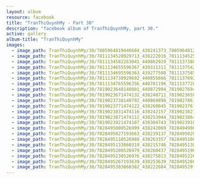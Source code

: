 ```yaml
---
layout: album
resource: facebook
title: "TranThiQuynhMy - Part 30"
description: "facebook album of TranThiQuynhMy, part 30."
active: gallery
album-title: "TranThiQuynhMy"
images:
  - image_path: TranThiQuynhMy/30/7805964819446684_438241373_7805964812780018_2222864122314383517_n.jpg
  - image_path: TranThiQuynhMy/30/7811134528929713_438222016_7811134525596380_3225479740270710175_n.jpg
  - image_path: TranThiQuynhMy/30/7811134582263041_440862929_7811137388929427_536113188894406955_n.jpg
  - image_path: TranThiQuynhMy/30/7811134655596367_439311311_7811137542262745_2471720143559925662_n.jpg
  - image_path: TranThiQuynhMy/30/7811134695596363_439277580_7811137585596074_133208850782122585_n.jpg
  - image_path: TranThiQuynhMy/30/7811134738929692_440855666_7811137692262730_7758267290922250508_n.jpg
  - image_path: TranThiQuynhMy/30/7811134765596356_440781196_7811137728929393_8407806861436853362_n.jpg
  - image_path: TranThiQuynhMy/30/7819023648140801_440872994_7819027694807063_169174709262680541_n.jpg
  - image_path: TranThiQuynhMy/30/7819023671474132_438240711_7819023658140800_8202038802712050932_n.jpg
  - image_path: TranThiQuynhMy/30/7819023738140792_440869898_7819027861473713_7737880473800419510_n.jpg
  - image_path: TranThiQuynhMy/30/7819023771474122_438260045_7819023761474123_3720855226767477757_n.jpg
  - image_path: TranThiQuynhMy/30/7819023831474116_438242157_7819023821474117_4074545376924639918_n.jpg
  - image_path: TranThiQuynhMy/30/7819023871474112_438253944_7819023864807446_4504035497897521100_n.jpg
  - image_path: TranThiQuynhMy/30/7819023921474107_438304743_7819023918140774_8793381569877482289_n.jpg
  - image_path: TranThiQuynhMy/30/7828495000526999_438242069_7828494990527000_5225813048712398220_n.jpg
  - image_path: TranThiQuynhMy/30/7828495027193663_438239137_7828495020526997_597554977930803364_n.jpg
  - image_path: TranThiQuynhMy/30/7828495110526988_438263357_7828495100526989_7580243050186601679_n.jpg
  - image_path: TranThiQuynhMy/30/7828495133860319_438215746_7828495130526986_5091148181864772208_n.jpg
  - image_path: TranThiQuynhMy/30/7828495200526979_438260437_7828495190526980_3028129392710028086_n.jpg
  - image_path: TranThiQuynhMy/30/7828495230526976_438275013_7828495220526977_4252375977337189216_n.jpg
  - image_path: TranThiQuynhMy/30/7828495267193639_438253639_7828495260526973_5007760406675234024_n.jpg
  - image_path: TranThiQuynhMy/30/7828495303860302_438222684_7828495297193636_5141833683345493688_n.jpg
---
```

